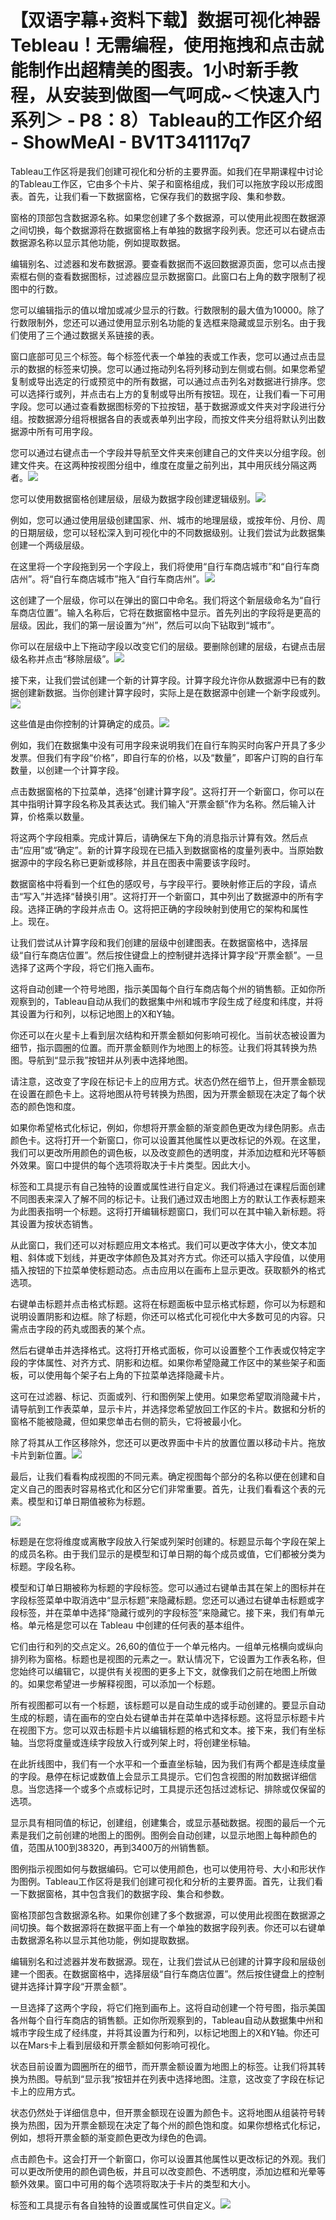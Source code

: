 # 【双语字幕+资料下载】数据可视化神器Tebleau！无需编程，使用拖拽和点击就能制作出超精美的图表。1小时新手教程，从安装到做图一气呵成~＜快速入门系列＞ - P8：8）Tableau的工作区介绍 - ShowMeAI - BV1T341117q7

Tableau工作区将是我们创建可视化和分析的主要界面。如我们在早期课程中讨论的Tableau工作区，它由多个卡片、架子和窗格组成，我们可以拖放字段以形成图表。首先，让我们看一下数据窗格，它保存我们的数据字段、集和参数。

窗格的顶部包含数据源名称。如果您创建了多个数据源，可以使用此视图在数据源之间切换，每个数据源将在数据窗格上有单独的数据字段列表。您还可以右键点击数据源名称以显示其他功能，例如提取数据。

编辑别名、过滤器和发布数据源。要查看数据而不返回数据源页面，您可以点击搜索框右侧的查看数据图标，过滤器应显示数据窗口。此窗口右上角的数字限制了视图中的行数。

您可以编辑指示的值以增加或减少显示的行数。行数限制的最大值为10000。除了行数限制外，您还可以通过使用显示别名功能的复选框来隐藏或显示别名。由于我们使用了三个通过数据关系链接的表。

窗口底部可见三个标签。每个标签代表一个单独的表或工作表，您可以通过点击显示的数据的标签来切换。您可以通过拖动列名将列移动到左侧或右侧。如果您希望复制或导出选定的行或预览中的所有数据，可以通过点击列名对数据进行排序。您可以选择行或列，并点击右上方的复制或导出所有按钮。现在，让我们看一下可用字段。您可以通过查看数据图标旁的下拉按钮，基于数据源或文件夹对字段进行分组。按数据源分组将根据各自的表或表单列出字段，而按文件夹分组将默认列出数据源中所有可用字段。

您可以通过右键点击一个字段并导航至文件夹来创建自己的文件夹以分组字段。创建文件夹。在这两种按视图分组中，维度在度量之前列出，其中用灰线分隔这两者。![](img/fc522b36b151dfc3b8d23921bc9b0ab2_1.png)

您可以使用数据窗格创建层级，层级为数据字段创建逻辑级别。![](img/fc522b36b151dfc3b8d23921bc9b0ab2_3.png)

例如，您可以通过使用层级创建国家、州、城市的地理层级，或按年份、月份、周的日期层级，您可以轻松深入到可视化中的不同数据级别。让我们尝试为此数据集创建一个两级层级。

在这里将一个字段拖到另一个字段上，我们将使用“自行车商店城市”和“自行车商店州”。将“自行车商店城市”拖入“自行车商店州”。![](img/fc522b36b151dfc3b8d23921bc9b0ab2_5.png)

这创建了一个层级，你可以在弹出的窗口中命名。我们将这个新层级命名为“自行车商店位置”。输入名称后，它将在数据窗格中显示。首先列出的字段将是更高的层级。因此，我们的第一层设置为“州”，然后可以向下钻取到“城市”。

你可以在层级中上下拖动字段以改变它们的层级。要删除创建的层级，右键点击层级名称并点击“移除层级”。![](img/fc522b36b151dfc3b8d23921bc9b0ab2_7.png)

接下来，让我们尝试创建一个新的计算字段。计算字段允许你从数据源中已有的数据创建新数据。当你创建计算字段时，实际上是在数据源中创建一个新字段或列。![](img/fc522b36b151dfc3b8d23921bc9b0ab2_9.png)

这些值是由你控制的计算确定的成员。![](img/fc522b36b151dfc3b8d23921bc9b0ab2_11.png)

例如，我们在数据集中没有可用字段来说明我们在自行车购买时向客户开具了多少发票。但我们有字段“价格”，即自行车的价格，以及“数量”，即客户订购的自行车数量，以创建一个计算字段。

点击数据窗格的下拉菜单，选择“创建计算字段”。这将打开一个新窗口，你可以在其中指明计算字段名称及其表达式。我们输入“开票金额”作为名称。然后输入计算，价格乘以数量。

将这两个字段相乘。完成计算后，请确保左下角的消息指示计算有效。然后点击“应用”或“确定”。新的计算字段现在已插入到数据窗格的度量列表中。当原始数据源中的字段名称已更新或移除，并且在图表中需要该字段时。

数据窗格中将看到一个红色的感叹号，与字段平行。要映射修正后的字段，请点击“写入”并选择“替换引用”。这将打开一个新窗口，其中列出了数据源中的所有字段。选择正确的字段并点击 O。这将把正确的字段映射到使用它的架构和属性上。现在。

让我们尝试从计算字段和我们创建的层级中创建图表。在数据窗格中，选择层级“自行车商店位置”。然后按住键盘上的控制键并选择计算字段“开票金额”。一旦选择了这两个字段，将它们拖入画布。

这将自动创建一个符号地图，指示美国每个自行车商店每个州的销售额。正如你所观察到的，Tableau自动从我们的数据集中州和城市字段生成了经度和纬度，并将其设置为行和列，以标记地图上的X和Y轴。

你还可以在火星卡上看到层次结构和开票金额如何影响可视化。当前状态被设置为细节，指示圆圈的位置。而开票金额则作为地图上的标签。让我们将其转换为热图。导航到“显示我”按钮并从列表中选择地图。

请注意，这改变了字段在标记卡上的应用方式。状态仍然在细节上，但开票金额现在设置在颜色卡上。这将地图从符号转换为热图，因为开票金额现在决定了每个状态的颜色饱和度。

如果你希望格式化标记，例如，你想将开票金额的渐变颜色更改为绿色阴影。点击颜色卡。这将打开一个新窗口，你可以设置其他属性以更改标记的外观。在这里，我们可以更改所用颜色的调色板，以及改变颜色的透明度，并添加边框和光环等额外效果。窗口中提供的每个选项将取决于卡片类型。因此大小。

标签和工具提示有自己独特的设置或属性进行自定义。我们将通过在课程后面创建不同图表来深入了解不同的标记卡。让我们通过双击地图上方的默认工作表标题来为此图表指明一个标题。这将打开编辑标题窗口，我们可以在其中输入新标题。将其设置为按状态销售。

从此窗口，我们还可以对标题应用文本格式。我们可以更改字体大小，使文本加粗、斜体或下划线，并更改字体颜色及其对齐方式。你还可以插入字段值，以使用插入按钮的下拉菜单使标题动态。点击应用以在画布上显示更改。获取额外的格式选项。

右键单击标题并点击格式标题。这将在标题面板中显示格式标题，你可以为标题和说明设置阴影和边框。除了标题，你还可以格式化可视化中大多数可见的内容。只需点击字段的药丸或图表的某个点。

然后右键单击并选择格式。这将打开格式面板，你可以设置整个工作表或仅特定字段的字体属性、对齐方式、阴影和边框。如果你希望隐藏工作区中的某些架子和面板，可以使用每个架子右上角的下拉菜单选择隐藏卡片。

这可在过滤器、标记、页面或列、行和图例架上使用。如果您希望取消隐藏卡片，请导航到工作表菜单，显示卡片，并选择您希望放回工作区的卡片。数据和分析的窗格不能被隐藏，但如果您单击右侧的箭头，它将被最小化。

除了将其从工作区移除外，您还可以更改界面中卡片的放置位置以移动卡片。拖放卡片到新位置。![](img/fc522b36b151dfc3b8d23921bc9b0ab2_13.png)

最后，让我们看看构成视图的不同元素。确定视图每个部分的名称以便在创建和自定义自己的图表时容易格式化和区分它们非常重要。首先，让我们看看这个表的元素。模型和订单日期值被称为标题。

![](img/fc522b36b151dfc3b8d23921bc9b0ab2_15.png)

标题是在您将维度或离散字段放入行架或列架时创建的。标题显示每个字段在架上的成员名称。由于我们显示的是模型和订单日期的每个成员或值，它们都被分类为标题。字段名称。

模型和订单日期被称为标题的字段标签。您可以通过右键单击其在架上的图标并在字段标签菜单中取消选中“显示标题”来隐藏标题。您还可以通过右键单击标题或字段标签，并在菜单中选择“隐藏行或列的字段标签”来隐藏它。接下来，我们有单元格。单元格是您可以在 Tableau 中创建的任何表的基本组件。

它们由行和列的交点定义。26,60的值位于一个单元格内。一组单元格横向或纵向排列称为窗格。标题也是视图的元素之一。默认情况下，它设置为工作表名称，但您始终可以编辑它，以提供有关视图的更多上下文，就像我们之前在地图上所做的。如果您希望进一步解释视图，可以添加一个标题。

所有视图都可以有一个标题，该标题可以是自动生成的或手动创建的。要显示自动生成的标题，请在画布的空白处右键单击并在菜单中选择标题。这将显示标题卡片在视图下方。您可以双击标题卡片以编辑标题的格式和文本。接下来，我们有坐标轴。当您将度量或连续字段放入行或列架上时，将创建坐标轴。

在此折线图中，我们有一个水平和一个垂直坐标轴，因为我们有两个都是连续度量的字段。悬停在标记或数值上会显示工具提示。它们包含视图的附加数据详细信息。当您选择一个或多个点或标记时，工具提示还包括过滤标记、排除或仅保留的选项。

显示具有相同值的标记，创建组，创建集合，或显示基础数据。视图的最后一个元素是我们之前创建的地图上的图例。图例会自动创建，以显示地图上每种颜色的值，范围从100到38320，再到3400万的州销售额。

图例指示视图如何与数据编码。它可以使用颜色，也可以使用符号、大小和形状作为图例。Tableau工作区将是我们创建可视化和分析的主要界面。首先，让我们看一下数据窗格，其中包含我们的数据字段、集合和参数。

窗格顶部包含数据源名称。如果你创建了多个数据源，可以使用此视图在数据源之间切换。每个数据源将在数据平面上有一个单独的数据字段列表。你还可以右键单击数据源名称以显示其他功能，例如提取数据。

编辑别名和过滤器并发布数据源。现在，让我们尝试从已创建的计算字段和层级创建一个图表。在数据窗格中，选择层级“自行车商店位置”。然后按住键盘上的控制键并选择计算字段“开票金额”。

一旦选择了这两个字段，将它们拖到画布上。这将自动创建一个符号图，指示美国各州每个自行车商店的销售额。正如你所观察到的，Tableau自动从数据集中州和城市字段生成了经纬度，并将其设置为行和列，以标记地图上的X和Y轴。你还可以在Mars卡上看到层级和开票金额如何影响可视化。

状态目前设置为圆圈所在的细节，而开票金额设置为地图上的标签。让我们将其转换为热图。导航到“显示我”按钮并在列表中选择地图。注意，这改变了字段在标记卡上的应用方式。

状态仍然处于详细信息中，但开票金额现在设置为颜色卡。这将地图从组装符号转换为热图，因为开票金额现在决定了每个州的颜色饱和度。如果你想格式化标记，例如，想将开票金额的渐变颜色更改为绿色的色调。

点击颜色卡。这会打开一个新窗口，你可以设置其他属性以更改标记的外观。我们可以更改所使用的颜色调色板，并且可以改变颜色、不透明度，添加边框和光晕等额外效果。窗口中可用的每个选项将取决于卡片的类型和大小。

标签和工具提示有各自独特的设置或属性可供自定义。![](img/fc522b36b151dfc3b8d23921bc9b0ab2_17.png)

